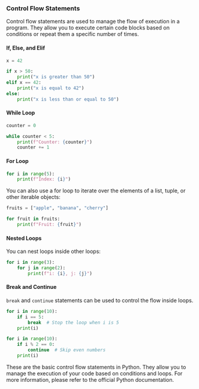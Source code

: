 ### Control Flow Statements

Control flow statements are used to manage the flow of execution in a program. They allow you to execute certain code blocks based on conditions or repeat them a specific number of times.

#### If, Else, and Elif

```python
x = 42

if x > 50:
    print("x is greater than 50")
elif x == 42:
    print("x is equal to 42")
else:
    print("x is less than or equal to 50")
```

#### While Loop

```python
counter = 0

while counter < 5:
    print(f"Counter: {counter}")
    counter += 1
```

#### For Loop

```python
for i in range(5):
    print(f"Index: {i}")
```

You can also use a for loop to iterate over the elements of a list, tuple, or other iterable objects:

```python
fruits = ["apple", "banana", "cherry"]

for fruit in fruits:
    print(f"Fruit: {fruit}")
```

#### Nested Loops

You can nest loops inside other loops:

```python
for i in range(3):
    for j in range(2):
        print(f"i: {i}, j: {j}")
```

#### Break and Continue

`break` and `continue` statements can be used to control the flow inside loops.

```python
for i in range(10):
    if i == 5:
        break  # Stop the loop when i is 5
    print(i)

for i in range(10):
    if i % 2 == 0:
        continue  # Skip even numbers
    print(i)
```

These are the basic control flow statements in Python. They allow you to manage the execution of your code based on conditions and loops. For more information, please refer to the official Python documentation.
